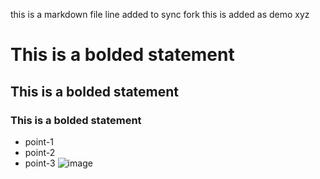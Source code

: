 this is a markdown file
line added to sync fork
this is added as demo
xyz
# This is a bolded statement 
## This is a bolded statement
### This is a bolded statement
* point-1
* point-2
* point-3
![image](https://github.com/theharpretsingh/demo-693/assets/110823944/36b0c9d8-f323-4547-8155-67aeebaa2180)

